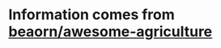 # Information comes from [beaorn/awesome-agriculture](https://github.com/beaorn/awesome-agriculture)

